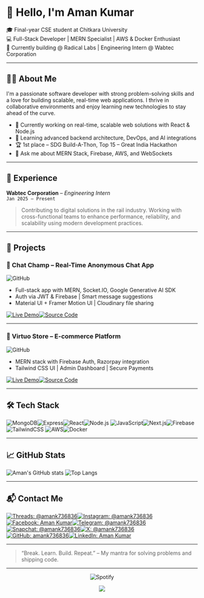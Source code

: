 # 👋 Hello, I'm Aman Kumar

🎓 Final-year CSE student at Chitkara University  
💻 Full-Stack Developer | MERN Specialist | AWS & Docker Enthusiast  
🚀 Currently building @ Radical Labs | Engineering Intern @ Wabtec Corporation

---

## 🧑‍💻 About Me

I'm a passionate software developer with strong problem-solving skills and a love for building scalable, real-time web applications. I thrive in collaborative environments and enjoy learning new technologies to stay ahead of the curve.

- 🔭 Currently working on real-time, scalable web solutions with React & Node.js  
- 🌱 Learning advanced backend architecture, DevOps, and AI integrations  
- 🏆 1st place – SDG Build-A-Thon, Top 15 – Great India Hackathon  
- 💬 Ask me about MERN Stack, Firebase, AWS, and WebSockets  

---

## 💼 Experience

**Wabtec Corporation** – _Engineering Intern_  
`Jan 2025 – Present`

> Contributing to digital solutions in the rail industry. Working with cross-functional teams to enhance performance, reliability, and scalability using modern development practices.

---

## 📌 Projects

### 🔐 Chat Champ – Real-Time Anonymous Chat App

![GitHub](https://img.shields.io/github/stars/amank736836/MERN-ChatApp?style=social)

- Full-stack app with MERN, Socket.IO, Google Generative AI SDK  
- Auth via JWT & Firebase | Smart message suggestions  
- Material UI + Framer Motion UI | Cloudinary file sharing

[![Live Demo](https://img.shields.io/badge/Live%20Demo-chatchamp.vercel.app-blue?style=for-the-badge)](https://chatchamp.vercel.app)[![Source Code](https://img.shields.io/badge/Source%20Code-GitHub-black?style=for-the-badge&logo=github)](https://github.com/amank736836/MERN-ChatApp)

---

### 🛒 Virtuo Store – E-commerce Platform

![GitHub](https://img.shields.io/github/stars/amank736836/MERN-ECommerce?style=social)

- MERN stack with Firebase Auth, Razorpay integration  
- Tailwind CSS UI | Admin Dashboard | Secure Payments

[![Live Demo](https://img.shields.io/badge/Live%20Demo-virtuostore.vercel.app-blue?style=for-the-badge)](https://virtuostore.vercel.app)[![Source Code](https://img.shields.io/badge/Source%20Code-GitHub-black?style=for-the-badge&logo=github)](https://github.com/amank736836/MERN-ECommerce)

---

## 🛠 Tech Stack

![MongoDB](https://img.shields.io/badge/-MongoDB-black?style=flat-square&logo=mongodb)![Express](https://img.shields.io/badge/-Express-black?style=flat-square&logo=express)![React](https://img.shields.io/badge/-React-black?style=flat-square&logo=react)![Node.js](https://img.shields.io/badge/-Node.js-black?style=flat-square&logo=node.js)
![JavaScript](https://img.shields.io/badge/-JavaScript-black?style=flat-square&logo=javascript)![Next.js](https://img.shields.io/badge/-Next.js-black?style=flat-square&logo=next.js)![Firebase](https://img.shields.io/badge/-Firebase-black?style=flat-square&logo=firebase)![TailwindCSS](https://img.shields.io/badge/-TailwindCSS-black?style=flat-square&logo=tailwind-css)
![AWS](https://img.shields.io/badge/-AWS-black?style=flat-square&logo=amazonaws)![Docker](https://img.shields.io/badge/-Docker-black?style=flat-square&logo=docker)

---

## 📈 GitHub Stats

![Aman's GitHub stats](https://github-readme-stats.vercel.app/api?username=amank736836&show_icons=true&theme=radical)
![Top Langs](https://github-readme-stats.vercel.app/api/top-langs/?username=amank736836&layout=compact&theme=radical)

---

## 📬 Contact Me

[![Threads: @amank736836](https://img.shields.io/badge/Threads-%40amank736836-black?style=for-the-badge&logo=threads&logoColor=white)](https://www.threads.com/@amank736836)[![Instagram: @amank736836](https://img.shields.io/badge/Instagram-%40amank736836-E4405F?style=for-the-badge&logo=instagram&logoColor=white)](https://www.instagram.com/amank736836)
[![Facebook: Aman Kumar](https://img.shields.io/badge/Facebook-amank736836-1877F2?style=for-the-badge&logo=facebook&logoColor=white)](https://www.facebook.com/amank736836/)[![Telegram: @amank736836](https://img.shields.io/badge/Telegram-%40amank736836-26A5E4?style=for-the-badge&logo=telegram&logoColor=white)](https://t.me/amank736836)
[![Snapchat: @amank736836](https://img.shields.io/badge/Snapchat-%40amank736836-FFFC00?style=for-the-badge&logo=snapchat&logoColor=000)](https://www.snapchat.com/add/amank736836)[![X: @amank736836](https://img.shields.io/badge/X-%40amank736836-black?style=for-the-badge&logo=x&logoColor=white)](https://x.com/amank736836)
[![GitHub: amank736836](https://img.shields.io/badge/GitHub-amank736836-171515?style=for-the-badge&logo=github&logoColor=white)](https://github.com/amank736836)[![LinkedIn: Aman Kumar](https://img.shields.io/badge/LinkedIn-Aman%20Kumar-0A66C2?style=for-the-badge&logo=linkedin&logoColor=white)](https://www.linkedin.com/in/amank736836/)

---

> “Break. Learn. Build. Repeat.” – My mantra for solving problems and shipping code.

---

<div align="center">

![Spotify](https://spotify-recently-played-readme.vercel.app/api?user=312vco27zyokmf7uxwe7pppmpt3q)

<img src="https://profile-counter.glitch.me/amank736836/count.svg?" />

</div>
